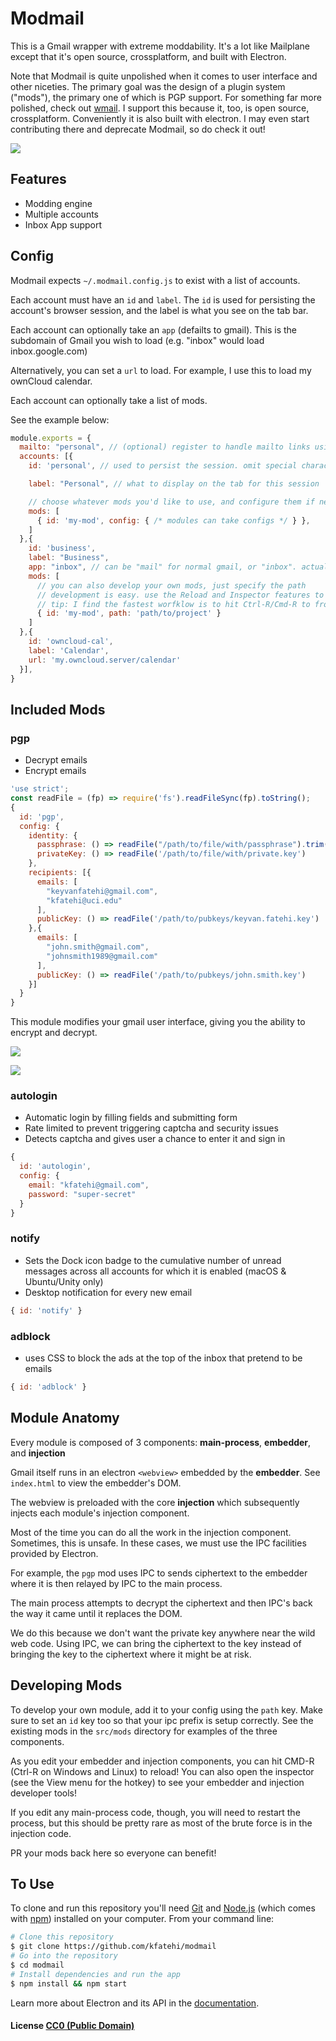# Modmail

This is a Gmail wrapper with extreme moddability. It's a lot like Mailplane except that it's open source, crossplatform, and built with Electron.

Note that Modmail is quite unpolished when it comes to user interface and other niceties. The primary goal was the design of a plugin system ("mods"), the primary one of which is PGP support. For something far more polished, check out [wmail](http://thomas101.github.io/wmail/). I support this because it, too, is open source, crossplatform. Conveniently it is also built with electron. I may even start contributing there and deprecate Modmail, so do check it out!

![](/../screenshots/screenshots/main.png?raw=true)

## Features

* Modding engine
* Multiple accounts
* Inbox App support

## Config

Modmail expects `~/.modmail.config.js` to exist with a list of accounts.

Each account must have an `id` and `label`. The `id` is used for persisting the account's browser session, and the label is what you see on the tab bar.

Each account can optionally take an `app` (defailts to gmail). This is the subdomain of Gmail you wish to load (e.g. "inbox" would load inbox.google.com)

Alternatively, you can set a `url` to load. For example, I use this to load my ownCloud calendar.

Each account can optionally take a list of mods.

See the example below:

```js
module.exports = {
  mailto: "personal", // (optional) register to handle mailto links using account id "personal" (mac only right now)
  accounts: [{
    id: 'personal', // used to persist the session. omit special characters/spaces

    label: "Personal", // what to display on the tab for this session

    // choose whatever mods you'd like to use, and configure them if necessary
    mods: [
      { id: 'my-mod', config: { /* modules can take configs */ } },
    ]
  },{
    id: 'business',
    label: "Business",
    app: "inbox", // can be "mail" for normal gmail, or "inbox". actually translates to https://${app}.google.com so you can probably use it for calendar and stuff too, but i have not tried that
    mods: [
      // you can also develop your own mods, just specify the path
      // development is easy. use the Reload and Inspector features to build mods quickly
      // tip: I find the fastest worfklow is to hit Ctrl-R/Cmd-R to from within the injected inspector to refresh without having to re-open the inspector
      { id: 'my-mod', path: 'path/to/project' }
    ]
  },{
    id: 'owncloud-cal',
    label: 'Calendar',
    url: 'my.owncloud.server/calendar'
  }],
}
```

## Included Mods

### pgp

* Decrypt emails
* Encrypt emails


```js
'use strict';
const readFile = (fp) => require('fs').readFileSync(fp).toString();
{
  id: 'pgp',
  config: {
    identity: {
      passphrase: () => readFile("/path/to/file/with/passphrase").trim(),
      privateKey: () => readFile('/path/to/file/with/private.key')
    },
    recipients: [{
      emails: [
        "keyvanfatehi@gmail.com",
        "kfatehi@uci.edu"
      ],
      publicKey: () => readFile('/path/to/pubkeys/keyvan.fatehi.key')
    },{
      emails: [
        "john.smith@gmail.com",
        "johnsmith1989@gmail.com"
      ],
      publicKey: () => readFile('/path/to/pubkeys/john.smith.key')
    }]
  }
}
```

This module modifies your gmail user interface, giving you the ability to encrypt and decrypt.

![](/../screenshots/screenshots/encrypt.png?raw=true)

![](/../screenshots/screenshots/decrypt.png?raw=true)

### autologin

* Automatic login by filling fields and submitting form
* Rate limited to prevent triggering captcha and security issues
* Detects captcha and gives user a chance to enter it and sign in

```js
{
  id: 'autologin',
  config: {
    email: "kfatehi@gmail.com",
    password: "super-secret"
  }
}
```

### notify

* Sets the Dock icon badge to the cumulative number of unread messages across all accounts for which it is enabled (macOS & Ubuntu/Unity only)
* Desktop notification for every new email

```js
{ id: 'notify' }
```

### adblock

* uses CSS to block the ads at the top of the inbox that pretend to be emails

```js
{ id: 'adblock' }
```

## Module Anatomy

Every module is composed of 3 components: **main-process**, **embedder**, and **injection**

Gmail itself runs in an electron `<webview>` embedded by the **embedder**. See `index.html` to view the embedder's DOM.

The webview is preloaded with the core **injection** which subsequently injects each module's injection component.

Most of the time you can do all the work in the injection component. Sometimes, this is unsafe. In these cases, we must use the IPC facilities provided by Electron.

For example, the `pgp` mod uses IPC to sends ciphertext to the embedder where it is then relayed by IPC to the main process.

The main process attempts to decrypt the ciphertext and then IPC's back the way it came until it replaces the DOM.

We do this because we don't want the private key anywhere near the wild web code. Using IPC, we can bring the ciphertext to the key instead of bringing the key to the ciphertext where it might be at risk.

## Developing Mods

To develop your own module, add it to your config using the `path` key. Make sure to set an `id` key too so that your ipc prefix is setup correctly. See the existing mods in the `src/mods` directory for examples of the three components.

As you edit your embedder and injection components, you can hit CMD-R (Ctrl-R on Windows and Linux) to reload! You can also open the inspector (see the View menu for the hotkey) to see your embedder and injection developer tools!

If you edit any main-process code, though, you will need to restart the process, but this should be pretty rare as most of the brute force is in the injection code.

PR your mods back here so everyone can benefit!

## To Use

To clone and run this repository you'll need [Git](https://git-scm.com) and [Node.js](https://nodejs.org/en/download/) (which comes with [npm](http://npmjs.com)) installed on your computer. From your command line:

```bash
# Clone this repository
$ git clone https://github.com/kfatehi/modmail
# Go into the repository
$ cd modmail
# Install dependencies and run the app
$ npm install && npm start
```

Learn more about Electron and its API in the [documentation](http://electron.atom.io/docs/latest).

#### License [CC0 (Public Domain)](LICENSE.md)
